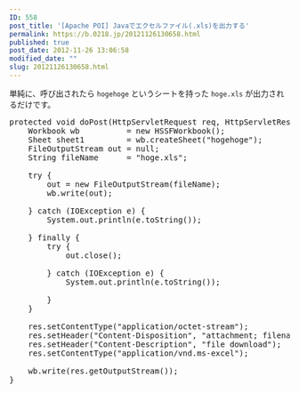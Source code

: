 ```yaml
---
ID: 558
post_title: '[Apache POI] Javaでエクセルファイル(.xls)を出力する'
permalink: https://b.0218.jp/20121126130658.html
published: true
post_date: 2012-11-26 13:06:58
modified_date: ""
slug: 20121126130658.html
---
```

単純に、呼び出されたら <code>hogehoge</code> というシートを持った <code>hoge.xls</code> が出力されるだけです。
<pre class="prettyprint linenums">
protected void doPost(HttpServletRequest req, HttpServletResponse res) throws ServletException, IOException {
	Workbook wb          = new HSSFWorkbook();
	Sheet sheet1         = wb.createSheet("hogehoge");
	FileOutputStream out = null;
	String fileName      = "hoge.xls";

	try {
		out = new FileOutputStream(fileName);
		wb.write(out);

	} catch (IOException e) {
		System.out.println(e.toString());

	} finally {
		try {
			out.close();

		} catch (IOException e) {
			System.out.println(e.toString());

		}
	}

	res.setContentType("application/octet-stream");
	res.setHeader("Content-Disposition", "attachment; filename="+ fileName);
	res.setHeader("Content-Description", "file download");
	res.setContentType("application/vnd.ms-excel");

	wb.write(res.getOutputStream());
}
</pre>